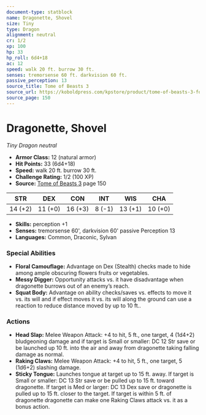```yaml
---
document-type: statblock
name: Dragonette, Shovel
size: Tiny
type: Dragon
alignment: neutral
cr: 1/2
xp: 100
hp: 33
hp_roll: 6d4+18
ac: 12
speed: walk 20 ft. burrow 30 ft.
senses: tremorsense 60 ft. darkvision 60 ft. 
passive_perception: 13
source_title: Tome of Beasts 3
source_url: https://koboldpress.com/kpstore/product/tome-of-beasts-3-for-5th-edition/
source_page: 150
---
```


# Dragonette, Shovel

*Tiny* *Dragon* *neutral*

- **Armor Class:** 12 (natural armor)
- **Hit Points:** 33 (6d4+18)
- **Speed:** walk 20 ft. burrow 30 ft.
- **Challenge Rating:** 1/2 (100 XP)
- **Source:** [Tome of Beasts 3](https://koboldpress.com/kpstore/product/tome-of-beasts-3-for-5th-edition/) page 150

| STR | DEX | CON | INT | WIS | CHA |
| --- | --- | --- | --- | --- | --- |
| 14 (+2) | 11 (+0) | 16 (+3) | 8 (-1) | 13 (+1) | 10 (+0) |

- **Skills:** perception +1
- **Senses:** tremorsense 60', darkvision 60' passive Perception 13
- **Languages:** Common, Draconic, Sylvan

### Special Abilities

- **Floral Camouflage:** Advantage on Dex (Stealth) checks made to hide among ample obscuring flowers fruits or vegetables.
- **Messy Digger:** Opportunity attacks vs. it have disadvantage when dragonette burrows out of an enemy’s reach.
- **Squat Body:** Advantage on ability checks/saves vs. effects to move it vs. its will and if effect moves it vs. its will along the ground can use a reaction to reduce distance moved by up to 10 ft..

### Actions

- **Head Slap:** Melee Weapon Attack: +4 to hit, 5 ft., one target, 4 (1d4+2) bludgeoning damage and if target is Small or smaller: DC 12 Str save or be launched up 10 ft. into the air and away from dragonette taking falling damage as normal.
- **Raking Claws:** Melee Weapon Attack: +4 to hit, 5 ft., one target, 5 (1d6+2) slashing damage.
- **Sticky Tongue:** Launches tongue at target up to 15 ft. away. If target is Small or smaller: DC 13 Str save or be pulled up to 15 ft. toward dragonette. If target is Med or larger: DC 13 Dex save or dragonette is pulled up to 15 ft. closer to the target. If target is within 5 ft. of dragonette dragonette can make one Raking Claws attack vs. it as a bonus action.
